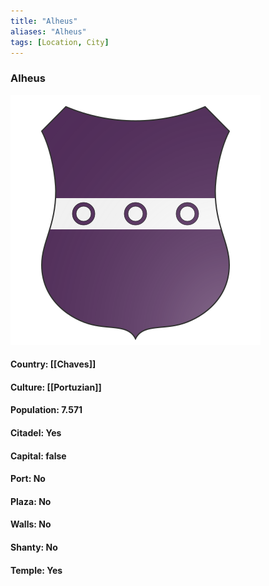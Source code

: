 ```yaml
---
title: "Alheus"
aliases: "Alheus"
tags: [Location, City]
---
```

### Alheus
![](attachment/6f80fa0174f6c2c5d58c34d770d50e55.svg)

#### Country: [[Chaves]]

#### Culture: [[Portuzian]]

#### Population: 7.571

#### Citadel: Yes

#### Capital: false

#### Port: No

#### Plaza: No

#### Walls: No

#### Shanty: No

#### Temple: Yes

